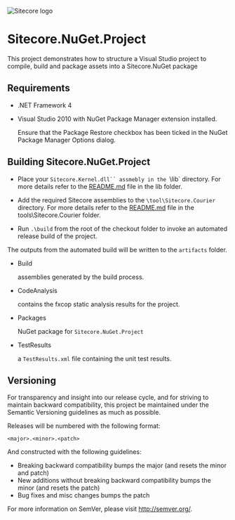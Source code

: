 ![Sitecore logo](http://www.sitecore.net/images/logo.png)

# Sitecore.NuGet.Project

This project demonstrates how to structure a Visual Studio project to compile, build and package assets into a Sitecore.NuGet package


## Requirements

* .NET Framework 4

* Visual Studio 2010 with NuGet Package Manager extension installed. 

    Ensure that the Package Restore checkbox has been ticked in the NuGet Package Manager Options dialog.


## Building Sitecore.NuGet.Project

* Place your `Sitecore.Kernel.dll`` assmebly in the `\lib` directory. For more details refer to the [README.md](/lib/README.md) file in the lib folder.

* Add the required Sitecore assemblies to the `\tool\Sitecore.Courier` directory. For more details refer to the [README.md](/tools/Sitecore.Courier/README.md) file in the tools\Sitecore.Courier folder.

* Run `.\build`  from the root of the checkout folder to invoke an automated release build of the project.

The outputs from the automated build will be written to the `artifacts` folder.

*   Build

    assemblies generated by the build process.

*   CodeAnalysis

    contains the fxcop static analysis results for the project.

*   Packages

    NuGet package for `Sitecore.NuGet.Project`

*   TestResults

    a `TestResults.xml` file containing the unit test results.




## Versioning

For transparency and insight into our release cycle, and for striving to maintain backward compatibility, this project be maintained under the Semantic Versioning guidelines as much as possible.

Releases will be numbered with the following format:

    <major>.<minor>.<patch>

And constructed with the following guidelines:

* Breaking backward compatibility bumps the major (and resets the minor and patch)
* New additions without breaking backward compatibility bumps the minor (and resets the patch)
* Bug fixes and misc changes bumps the patch

For more information on SemVer, please visit http://semver.org/.

    
